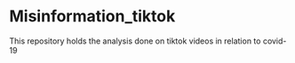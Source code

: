 # Misinformation_tiktok
This repository holds the analysis done on tiktok videos in relation to covid-19
